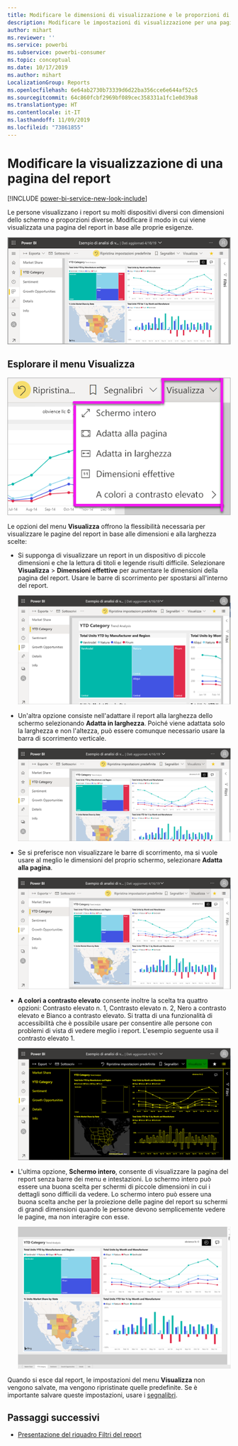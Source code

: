 ```yaml
---
title: Modificare le dimensioni di visualizzazione e le proporzioni di una pagina del report
description: Modificare le impostazioni di visualizzazione per una pagina in un report di Power BI
author: mihart
ms.reviewer: ''
ms.service: powerbi
ms.subservice: powerbi-consumer
ms.topic: conceptual
ms.date: 10/17/2019
ms.author: mihart
LocalizationGroup: Reports
ms.openlocfilehash: 6e64ab2730b73339d6d22ba356cce6e644af52c5
ms.sourcegitcommit: 64c860fcbf2969bf089cec358331a1fc1e0d39a8
ms.translationtype: HT
ms.contentlocale: it-IT
ms.lasthandoff: 11/09/2019
ms.locfileid: "73861855"
---
```

# <a name="change-the-display-of-a-report-page"></a>Modificare la visualizzazione di una pagina del report

[!INCLUDE [power-bi-service-new-look-include](../includes/power-bi-service-new-look-include.md)]

Le persone visualizzano i report su molti dispositivi diversi con dimensioni dello schermo e proporzioni diverse. Modificare il modo in cui viene visualizzata una pagina del report in base alle proprie esigenze.

![Screenshot di come viene visualizzato un report nel canvas.](media/end-user-report-view/power-bi-canvas.png)

## <a name="explore-the-view-menu"></a>Esplorare il menu Visualizza

![Screenshot delle opzioni del menu a discesa Visualizza.](media/end-user-report-view/power-bi-viewmenu.png)


Le opzioni del menu **Visualizza** offrono la flessibilità necessaria per visualizzare le pagine del report in base alle dimensioni e alla larghezza scelte:

- Si supponga di visualizzare un report in un dispositivo di piccole dimensioni e che la lettura di titoli e legende risulti difficile.  Selezionare **Visualizza** > **Dimensioni effettive** per aumentare le dimensioni della pagina del report. Usare le barre di scorrimento per spostarsi all'interno del report.

    ![Screenshot di un report impostato su Dimensioni effettive con due barre di scorrimento evidenziate.](media/end-user-report-view/power-bi-view-actual.png)

- Un'altra opzione consiste nell'adattare il report alla larghezza dello schermo selezionando **Adatta in larghezza**. Poiché viene adattata solo la larghezza e non l'altezza, può essere comunque necessario usare la barra di scorrimento verticale.

  ![Screenshot di un report impostato su Adatta in larghezza con la barra di scorrimento verticale evidenziata.](media/end-user-report-view/power-bi-view-width.png)

- Se si preferisce non visualizzare le barre di scorrimento, ma si vuole usare al meglio le dimensioni del proprio schermo, selezionare **Adatta alla pagina**.

   ![Screenshot di un report impostato su Adatta alla pagina.](media/end-user-report-view/power-bi-view-fit.png)

- **A colori a contrasto elevato** consente inoltre la scelta tra quattro opzioni: Contrasto elevato n. 1, Contrasto elevato n. 2, Nero a contrasto elevato e Bianco a contrasto elevato. Si tratta di una funzionalità di accessibilità che è possibile usare per consentire alle persone con problemi di vista di vedere meglio i report. L'esempio seguente usa il contrasto elevato 1. 

    ![Screenshot di un report impostato su Contrasto elevato n. 1.](media/end-user-report-view/power-bi-contrast1.png)

- L'ultima opzione, **Schermo intero**, consente di visualizzare la pagina del report senza barre dei menu e intestazioni. Lo schermo intero può essere una buona scelta per schermi di piccole dimensioni in cui i dettagli sono difficili da vedere.  Lo schermo intero può essere una buona scelta anche per la proiezione delle pagine del report su schermi di grandi dimensioni quando le persone devono semplicemente vedere le pagine, ma non interagire con esse.  

    ![Report visualizzato a schermo intero](media/end-user-report-view/power-bi-full-screen.png)

Quando si esce dal report, le impostazioni del menu **Visualizza** non vengono salvate, ma vengono ripristinate quelle predefinite. Se è importante salvare queste impostazioni, usare i [segnalibri](end-user-bookmarks.md).

## <a name="next-steps"></a>Passaggi successivi

* [Presentazione del riquadro Filtri del report](end-user-report-filter.md)